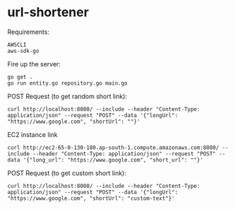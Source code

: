 # url-shortener
Requirements:
```
AWSCLI
aws-sdk-go
```


Fire up the server:
```
go get .
go run entity.go repository.go main.go
```

POST Request (to get random short link):
```
curl http://localhost:8080/ --include --header "Content-Type: application/json" --request "POST" --data '{"longUrl": "https://www.google.com", "shortUrl": ""}'
```

EC2 instance link
```
curl http://ec2-65-0-130-180.ap-south-1.compute.amazonaws.com:8080/ --include --header "Content-Type: application/json" --request "POST" --data '{"long_url": "https://www.google.com", "short_url": ""}'
```

POST Request (to get custom short link):
```
curl http://localhost:8080/ --include --header "Content-Type: application/json" --request "POST" --data '{"longUrl": "https://www.google.com", "shortUrl": "custom-text"}'
```